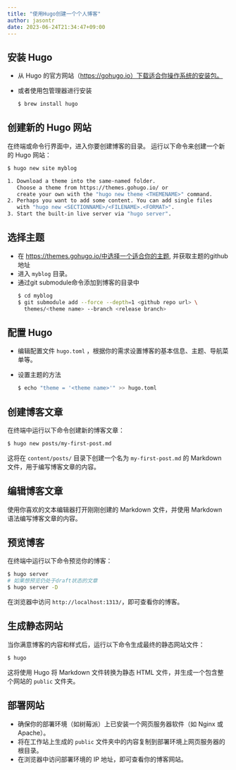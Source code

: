 ```yaml
---
title: "使用Hugo创建一个个人博客"
author: jasontr
date: 2023-06-24T21:34:47+09:00
---
```



## 安装 Hugo

- 从 Hugo 的官方网站（https://gohugo.io）下载适合你操作系统的安装包。

- 或者使用包管理器进行安装
  ```bash
  $ brew install hugo
  ```

## 创建新的 Hugo 网站
在终端或命令行界面中，进入你要创建博客的目录。
运行以下命令来创建一个新的 Hugo 网站：

```bash
$ hugo new site myblog

1. Download a theme into the same-named folder.
   Choose a theme from https://themes.gohugo.io/ or
   create your own with the "hugo new theme <THEMENAME>" command.
2. Perhaps you want to add some content. You can add single files
   with "hugo new <SECTIONNAME>/<FILENAME>.<FORMAT>".
3. Start the built-in live server via "hugo server".
```

## 选择主题

- 在 https://themes.gohugo.io/中选择一个适合你的主题, 并获取主题的github 地址
- 进入 `myblog` 目录。
- 通过git submodule命令添加到博客的目录中
  ```bash
  $ cd myblog
  $ git submodule add --force --depth=1 <github repo url> \
    themes/<theme name> --branch <release branch>
  ```

## 配置 Hugo

- 编辑配置文件 `hugo.toml` ，根据你的需求设置博客的基本信息、主题、导航菜单等。

- 设置主题的方法
  ```bash
  $ echo "theme = '<theme name>'" >> hugo.toml
  ```

  

## 创建博客文章
在终端中运行以下命令创建新的博客文章：

  ```bash
  $ hugo new posts/my-first-post.md
  ```

  这将在 `content/posts/` 目录下创建一个名为 `my-first-post.md` 的 Markdown 文件，用于编写博客文章的内容。

## 编辑博客文章
使用你喜欢的文本编辑器打开刚刚创建的 Markdown 文件，并使用 Markdown 语法编写博客文章的内容。

## 预览博客
在终端中运行以下命令预览你的博客：

  ```bash
  $ hugo server
  # 如果想预览仍处于draft状态的文章
  $ hugo server -D
  ```

  在浏览器中访问 `http://localhost:1313/`，即可查看你的博客。

## 生成静态网站
当你满意博客的内容和样式后，运行以下命令生成最终的静态网站文件：

  ```bash
  $ hugo
  ```

  这将使用 Hugo 将 Markdown 文件转换为静态 HTML 文件，并生成一个包含整个网站的 `public` 文件夹。

## 部署网站

- 确保你的部署环境（如树莓派）上已安装一个网页服务器软件（如 Nginx 或 Apache）。
- 将在工作站上生成的 `public` 文件夹中的内容复制到部署环境上网页服务器的根目录。
- 在浏览器中访问部署环境的 IP 地址，即可查看你的博客网站。




